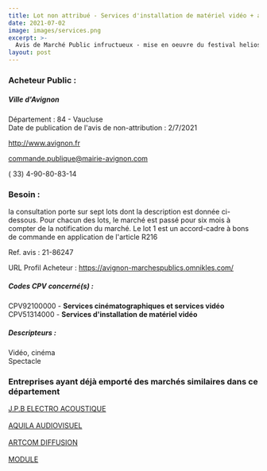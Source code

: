 ```yaml
---
title: Lot non attribué - Services d'installation de matériel vidéo + autres services
date: 2021-07-02
image: images/services.png
excerpt: >-
  Avis de Marché Public infructueux - mise en oeuvre du festival helios 2021- conception de vidéo-mapping et création d'oeuvres lumineuses et sonores. mise à disposition de matériel de projection et sonorisation.
layout: post
---
```


### Acheteur Public :
##### Ville d'Avignon
Département : 84 - Vaucluse<br/>
Date de publication de l'avis de non-attribution : 2/7/2021


http://www.avignon.fr

commande.publique@mairie-avignon.com

( 33) 4-90-80-83-14
### Besoin :

la consultation porte sur sept lots dont la description est donnée ci-dessous. Pour chacun des lots, le marché est passé pour six mois à compter de la notification du marché. Le lot 1 est un accord-cadre à bons de commande en application de l'article R216

Ref. avis : 21-86247

URL Profil Acheteur : https://avignon-marchespublics.omnikles.com/

##### Codes CPV concerné(s) :
CPV92100000 - **Services cinématographiques et services vidéo** <br/>
CPV51314000 - **Services d'installation de matériel vidéo** <br/>

##### Descripteurs :
Vidéo, cinéma <br/>
Spectacle <br/>

### Entreprises ayant déjà emporté des marchés similaires dans ce département
<a href="/entreprise-553/siren-390511103">J.P.B ELECTRO ACOUSTIQUE</a><br/><br/>
<a href="/entreprise-558/siren-419759089">AQUILA AUDIOVISUEL</a><br/><br/>
<a href="/entreprise-562/siren-448522698">ARTCOM DIFFUSION</a><br/><br/>
<a href="/entreprise-580/siren-837536739">MODULE</a><br/><br/>

